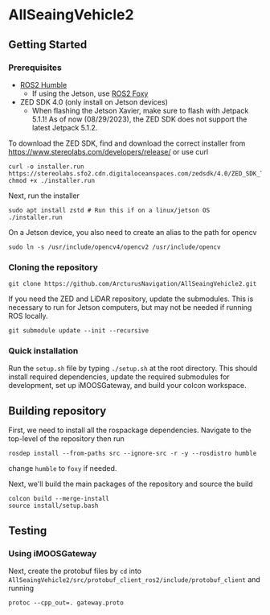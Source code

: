 # AllSeaingVehicle2

## Getting Started

### Prerequisites

- [ROS2 Humble](https://docs.ros.org/en/humble/Installation.html)
    - If using the Jetson, use [ROS2 Foxy](https://docs.ros.org/en/foxy/Installation.html)
- ZED SDK 4.0 (only install on Jetson devices)
    - When flashing the Jetson Xavier, make sure to flash with Jetpack 5.1.1! As of now (08/29/2023), the ZED SDK does not support the latest Jetpack 5.1.2.

To download the ZED SDK, find and download the correct installer from https://www.stereolabs.com/developers/release/ or use curl

```
curl -o installer.run https://stereolabs.sfo2.cdn.digitaloceanspaces.com/zedsdk/4.0/ZED_SDK_Tegra_L4T35.3_v4.0.6.zstd.run
chmod +x ./installer.run
```

Next, run the installer

```
sudo apt install zstd # Run this if on a linux/jetson OS
./installer.run
```

On a Jetson device, you also need to create an alias to the path for opencv

```
sudo ln -s /usr/include/opencv4/opencv2 /usr/include/opencv 
```

### Cloning the repository

```
git clone https://github.com/ArcturusNavigation/AllSeaingVehicle2.git
```

If you need the ZED and LiDAR repository, update the submodules. This is necessary to run for Jetson computers, but may not be needed if running ROS locally.

```
git submodule update --init --recursive
```

### Quick installation

Run the `setup.sh` file by typing `./setup.sh` at the root directory. This should install required dependencies, update the required submodules for development, set up iMOOSGateway, and build your colcon workspace.

## Building repository

First, we need to install all the rospackage dependencies. Navigate to the top-level of the repository then run

```
rosdep install --from-paths src --ignore-src -r -y --rosdistro humble
```

change `humble` to `foxy` if needed.

Next, we'll build the main packages of the repository and source the build

```
colcon build --merge-install
source install/setup.bash
```

## Testing

### Using iMOOSGateway

Next, create the protobuf files by `cd` into `AllSeaingVehicle2/src/protobuf_client_ros2/include/protobuf_client` and running

```
protoc --cpp_out=. gateway.proto
```
